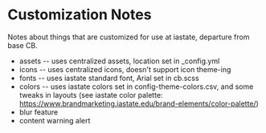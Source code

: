 # Customization Notes

Notes about things that are customized for use at iastate, departure from base CB.

- assets -- uses centralized assets, location set in _config.yml
- icons -- uses centralized icons, doesn't support icon theme-ing
- fonts -- uses iastate standard font, Arial set in cb.scss
- colors -- uses iastate colors set in config-theme-colors.csv, and some tweaks in layouts (see iastate color palette: <https://www.brandmarketing.iastate.edu/brand-elements/color-palette/>)
- blur feature
- content warning alert
